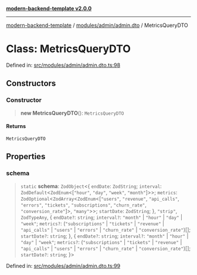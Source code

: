 [**modern-backend-template v2.0.0**](../../../../README.md)

***

[modern-backend-template](../../../../modules.md) / [modules/admin/admin.dto](../README.md) / MetricsQueryDTO

# Class: MetricsQueryDTO

Defined in: [src/modules/admin/admin.dto.ts:98](https://github.com/maemreyo/saas-4cus-nodejs/blob/2a5b3f3aa11335dfa561e80e1feabb8e6084261e/src/modules/admin/admin.dto.ts#L98)

## Constructors

### Constructor

> **new MetricsQueryDTO**(): `MetricsQueryDTO`

#### Returns

`MetricsQueryDTO`

## Properties

### schema

> `static` **schema**: `ZodObject`\<\{ `endDate`: `ZodString`; `interval`: `ZodDefault`\<`ZodEnum`\<\[`"hour"`, `"day"`, `"week"`, `"month"`\]\>\>; `metrics`: `ZodOptional`\<`ZodArray`\<`ZodEnum`\<\[`"users"`, `"revenue"`, `"api_calls"`, `"errors"`, `"tickets"`, `"subscriptions"`, `"churn_rate"`, `"conversion_rate"`\]\>, `"many"`\>\>; `startDate`: `ZodString`; \}, `"strip"`, `ZodTypeAny`, \{ `endDate?`: `string`; `interval?`: `"month"` \| `"hour"` \| `"day"` \| `"week"`; `metrics?`: (`"subscriptions"` \| `"tickets"` \| `"revenue"` \| `"api_calls"` \| `"users"` \| `"errors"` \| `"churn_rate"` \| `"conversion_rate"`)[]; `startDate?`: `string`; \}, \{ `endDate?`: `string`; `interval?`: `"month"` \| `"hour"` \| `"day"` \| `"week"`; `metrics?`: (`"subscriptions"` \| `"tickets"` \| `"revenue"` \| `"api_calls"` \| `"users"` \| `"errors"` \| `"churn_rate"` \| `"conversion_rate"`)[]; `startDate?`: `string`; \}\>

Defined in: [src/modules/admin/admin.dto.ts:99](https://github.com/maemreyo/saas-4cus-nodejs/blob/2a5b3f3aa11335dfa561e80e1feabb8e6084261e/src/modules/admin/admin.dto.ts#L99)
